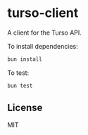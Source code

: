 # turso-client

A client for the Turso API.

To install dependencies:

```bash
bun install
```

To test:

```bash
bun test
```

## License

MIT
